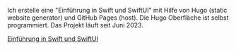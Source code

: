 Ich erstelle eine "Einführung in Swift und SwiftUI" mit Hilfe von Hugo (static website generator) und GitHub Pages (host).
Die Hugo Oberfläche ist selbst programmiert.
Das Projekt läuft seit Juni 2023.

[Einführung in Swift und SwiftUI](https://gruendau.github.io/einfuehrung-in-swift-und-swiftui/)
